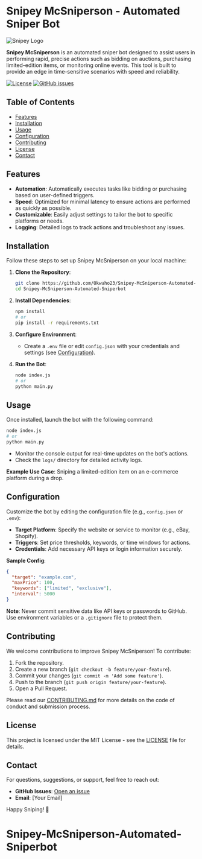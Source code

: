 # Snipey McSniperson - Automated Sniper Bot

![Snipey Logo](https://photos.app.goo.gl/EXDMYVd7nLJHEjXZ8) <!-- Replace with your logo or image if available -->

**Snipey McSniperson** is an automated sniper bot designed to assist users in performing rapid, precise actions such as bidding on auctions, purchasing limited-edition items, or monitoring online events. This tool is built to provide an edge in time-sensitive scenarios with speed and reliability.

[![License](https://img.shields.io/badge/license-MIT-blue.svg)](LICENSE) <!-- Update license if different -->
[![GitHub issues](https://img.shields.io/github/issues/Okwaho23/Snipey-McSniperson-Automated-Sniperbot.svg)](https://github.com/Okwaho23/Snipey-McSniperson-Automated-Sniperbot/issues)

## Table of Contents
- [Features](#features)
- [Installation](#installation)
- [Usage](#usage)
- [Configuration](#configuration)
- [Contributing](#contributing)
- [License](#license)
- [Contact](#contact)

## Features
- **Automation**: Automatically executes tasks like bidding or purchasing based on user-defined triggers.
- **Speed**: Optimized for minimal latency to ensure actions are performed as quickly as possible.
- **Customizable**: Easily adjust settings to tailor the bot to specific platforms or needs.
- **Logging**: Detailed logs to track actions and troubleshoot any issues.

## Installation
Follow these steps to set up Snipey McSniperson on your local machine:

1. **Clone the Repository**:
   ```bash
   git clone https://github.com/Okwaho23/Snipey-McSniperson-Automated-Sniperbot.git
   cd Snipey-McSniperson-Automated-Sniperbot
   ```

2. **Install Dependencies**:
   <!-- Replace with actual dependencies based on your tech stack, e.g., Node.js, Python -->
   ```bash
   npm install
   # or
   pip install -r requirements.txt
   ```

3. **Configure Environment**:
   - Create a `.env` file or edit `config.json` with your credentials and settings (see [Configuration](#configuration)).

4. **Run the Bot**:
   ```bash
   node index.js
   # or
   python main.py
   ```

## Usage
Once installed, launch the bot with the following command:
```bash
node index.js
# or
python main.py
```

- Monitor the console output for real-time updates on the bot's actions.
- Check the `logs/` directory for detailed activity logs.

**Example Use Case**: Sniping a limited-edition item on an e-commerce platform during a drop.

## Configuration
Customize the bot by editing the configuration file (e.g., `config.json` or `.env`):
- **Target Platform**: Specify the website or service to monitor (e.g., eBay, Shopify).
- **Triggers**: Set price thresholds, keywords, or time windows for actions.
- **Credentials**: Add necessary API keys or login information securely.

**Sample Config**:
```json
{
  "target": "example.com",
  "maxPrice": 100,
  "keywords": ["limited", "exclusive"],
  "interval": 5000
}
```

**Note**: Never commit sensitive data like API keys or passwords to GitHub. Use environment variables or a `.gitignore` file to protect them.

## Contributing
We welcome contributions to improve Snipey McSniperson! To contribute:
1. Fork the repository.
2. Create a new branch (`git checkout -b feature/your-feature`).
3. Commit your changes (`git commit -m 'Add some feature'`).
4. Push to the branch (`git push origin feature/your-feature`).
5. Open a Pull Request.

Please read our [CONTRIBUTING.md](CONTRIBUTING.md) for more details on the code of conduct and submission process.

## License
This project is licensed under the MIT License - see the [LICENSE](LICENSE) file for details.

## Contact
For questions, suggestions, or support, feel free to reach out:
- **GitHub Issues**: [Open an issue](https://github.com/Okwaho23/Snipey-McSniperson-Automated-Sniperbot/issues)
- **Email**: [Your Email] <!-- Replace with your contact email if desired -->

Happy Sniping! 🚀
# Snipey-McSniperson-Automated-Sniperbot
